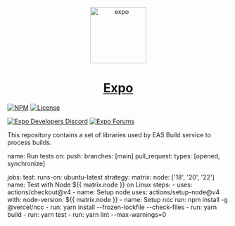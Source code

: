 <p align="center">
  <a href="https://expo.dev/">
    <img alt="expo" height="128" src="assets/banner.png">
    <h1 align="center">Expo</h1>
  </a>
</p>

[![NPM](https://img.shields.io/npm/v/eas-cli-local-build-plugin/latest.svg)](https://npmjs.com/package/eas-cli-local-build-plugin)
[![License](https://img.shields.io/badge/license-BSL-green.svg?style=flat)](https://github.com/expo/turtle/blob/master/LICENSE)

[![Expo Developers Discord](https://img.shields.io/badge/Expo%20Developers-e01563.svg?logo=discord)](https://discord.gg/4gtbPAdpaE)
[![Expo Forums](https://img.shields.io/badge/Expo%20Forums-blue.svg)](https://forums.expo.dev/)

This repository contains a set of libraries used by EAS Build service to process builds.

name: Run tests
on:
  push:
    branches: [main]
  pull_request:
    types: [opened, synchronize]

jobs:
  test:
    runs-on: ubuntu-latest
    strategy:
      matrix:
        node: ['18', '20', '22']
    name: Test with Node ${{ matrix.node }} on Linux
    steps:
      - uses: actions/checkout@v4
      - name: Setup node
        uses: actions/setup-node@v4
        with:
          node-version: ${{ matrix.node }}
      - name: Setup ncc
        run: npm install -g @vercel/ncc
      - run: yarn install --frozen-lockfile --check-files
      - run: yarn build
      - run: yarn test
      - run: yarn lint --max-warnings=0

